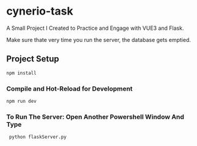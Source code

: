 # cynerio-task

A Small Project I Created to Practice and Engage with VUE3 and Flask.

Make sure thate very time you run the server, the database gets emptied.

## Project Setup

```sh
npm install
```

### Compile and Hot-Reload for Development

```sh
npm run dev
```

### To Run The Server: Open Another Powershell Window And Type

```sh
 python flaskServer.py
```
